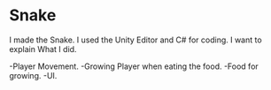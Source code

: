 # Snake

I made the Snake.
I used the Unity Editor and C# for coding.
I want to explain What I did.

-Player Movement.
-Growing Player when eating the food.
-Food for growing.
-UI.
